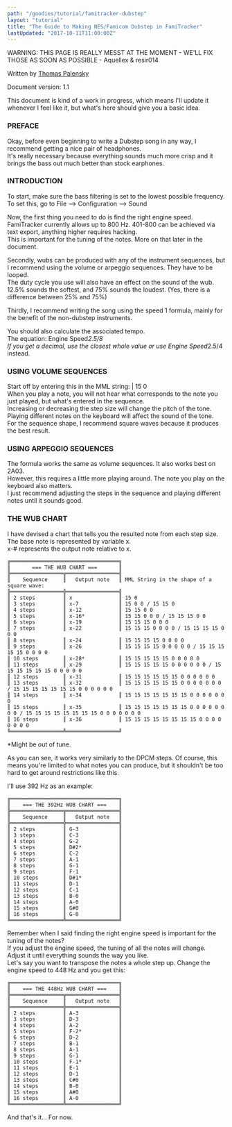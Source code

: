 ```yaml
---
path: "/goodies/tutorial/famitracker-dubstep"
layout: "tutorial"
title: "The Guide to Making NES/Famicom Dubstep in FamiTracker"
lastUpdated: "2017-10-11T11:00:00Z"
---
```


WARNING: THIS PAGE IS REALLY MESST AT THE MOMENT - WE'LL FIX THOSE AS SOON AS POSSIBLE - Aquellex & resir014

Written by <a href=https://soundcloud.com/dj-dimeback>Thomas Palensky</a>

Document version: 1.1

This document is kind of a work in progress, which means I'll update it whenever I feel like it, but what's here should give you a basic idea.

### PREFACE

Okay, before even beginning to write a Dubstep song in any way, I recommend getting a nice pair of headphones.<br>
It's really necessary because everything sounds much more crisp and it brings the bass out much better than stock earphones.

### INTRODUCTION

To start, make sure the bass filtering is set to the lowest possible frequency. To set this, go to File --> Configuration --> Sound

Now, the first thing you need to do is find the right engine speed.<br>
FamiTracker currently allows up to 800 Hz. 401-800 can be achieved via text export, anything higher requires hacking.<br>
This is important for the tuning of the notes. More on that later in the document.

Secondly, wubs can be produced with any of the instrument sequences, but I recommend using the volume or arpeggio sequences. They have to be looped.<br>
The duty cycle you use will also have an effect on the sound of the wub. 12.5% sounds the softest, and 75% sounds the loudest. (Yes, there is a difference between 25% and 75%)

Thirdly, I recommend writing the song using the speed 1 formula, mainly for the benefit of the non-dubstep instruments.

You should also calculate the associated tempo.<br>
The equation: Engine Speed*2.5/8<br>
If you get a decimal, use the closest whole value or use Engine Speed*2.5/4 instead.

### USING VOLUME SEQUENCES

Start off by entering this in the MML string: | 15 0<br>
When you play a note, you will not hear what corresponds to the note you just played, but what's entered in the sequence.<br>
Increasing or decreasing the step size will change the pitch of the tone.<br>
Playing different notes on the keyboard will affect the sound of the tone.<br>
For the sequence shape, I recommend square waves because it produces the best result.

### USING ARPEGGIO SEQUENCES
The formula works the same as volume sequences. It also works best on 2A03.<br>
However, this requires a little more playing around. The note you play on the keyboard also matters.<br>
I just recommend adjusting the steps in the sequence and playing different notes until it sounds good.

### THE WUB CHART
I have devised a chart that tells you the resulted note from each step size.<br>
The base note is represented by variable x.<br>
x-# represents the output note relative to x.

```
╔═══════════════════════════════════╗
║       === THE WUB CHART ===       ║
╠═════════════════╦═════════════════╣
║    Sequence     ║   Output note   ║ MML String in the shape of a square wave:
╠═════════════════╬═════════════════╣
║ 2 steps         ║ x               ║ 15 0
║ 3 steps         ║ x-7             ║ 15 0 0 / 15 15 0
║ 4 steps         ║ x-12            ║ 15 15 0 0
║ 5 steps         ║ x-16*           ║ 15 15 0 0 0 / 15 15 15 0 0
║ 6 steps         ║ x-19            ║ 15 15 15 0 0 0
║ 7 steps         ║ x-22            ║ 15 15 15 0 0 0 0 / 15 15 15 15 0 0 0
║ 8 steps         ║ x-24            ║ 15 15 15 15 0 0 0 0
║ 9 steps         ║ x-26            ║ 15 15 15 15 0 0 0 0 0 / 15 15 15 15 15 0 0 0 0
║ 10 steps        ║ x-28*           ║ 15 15 15 15 15 0 0 0 0 0
║ 11 steps        ║ x-29            ║ 15 15 15 15 15 0 0 0 0 0 0 / 15 15 15 15 15 15 0 0 0 0 0
║ 12 steps        ║ x-31            ║ 15 15 15 15 15 15 0 0 0 0 0 0
║ 13 steps        ║ x-32            ║ 15 15 15 15 15 15 0 0 0 0 0 0 0 / 15 15 15 15 15 15 15 0 0 0 0 0 0
║ 14 steps        ║ x-34            ║ 15 15 15 15 15 15 15 0 0 0 0 0 0 0
║ 15 steps        ║ x-35            ║ 15 15 15 15 15 15 15 0 0 0 0 0 0 0 0 / 15 15 15 15 15 15 15 15 0 0 0 0 0 0 0
║ 16 steps        ║ x-36            ║ 15 15 15 15 15 15 15 15 0 0 0 0 0 0 0 0
╚═════════════════╩═════════════════╝
```

*Might be out of tune.

As you can see, it works very similarly to the DPCM steps. Of course, this means you're limited to what notes you can produce, but it shouldn't be too hard to get around restrictions like this.

I'll use 392 Hz as an example:

```
╔═══════════════════════════════════╗
║    === THE 392Hz WUB CHART ===    ║
╠═════════════════╦═════════════════╣
║    Sequence     ║   Output note   ║
╠═════════════════╬═════════════════╣
║ 2 steps         ║ G-3             ║
║ 3 steps         ║ C-3             ║
║ 4 steps         ║ G-2             ║
║ 5 steps         ║ D#2*            ║
║ 6 steps         ║ C-2             ║
║ 7 steps         ║ A-1             ║
║ 8 steps         ║ G-1             ║
║ 9 steps         ║ F-1             ║
║ 10 steps        ║ D#1*            ║
║ 11 steps        ║ D-1             ║
║ 12 steps        ║ C-1             ║
║ 13 steps        ║ B-0             ║
║ 14 steps        ║ A-0             ║
║ 15 steps        ║ G#0             ║
║ 16 steps        ║ G-0             ║
╚═════════════════╩═════════════════╝
```

Remember when I said finding the right engine speed is important for the tuning of the notes?<br>
If you adjust the engine speed, the tuning of all the notes will change. Adjust it until everything sounds the way you like.<br>
Let's say you want to transpose the notes a whole step up. Change the engine speed to 448 Hz and you get this:

```
╔═══════════════════════════════════╗
║    === THE 448Hz WUB CHART ===    ║
╠═════════════════╦═════════════════╣
║    Sequence     ║   Output note   ║
╠═════════════════╬═════════════════╣
║ 2 steps         ║ A-3             ║
║ 3 steps         ║ D-3             ║
║ 4 steps         ║ A-2             ║
║ 5 steps         ║ F-2*            ║
║ 6 steps         ║ D-2             ║
║ 7 steps         ║ B-1             ║
║ 8 steps         ║ A-1             ║
║ 9 steps         ║ G-1             ║
║ 10 steps        ║ F-1*            ║
║ 11 steps        ║ E-1             ║
║ 12 steps        ║ D-1             ║
║ 13 steps        ║ C#0             ║
║ 14 steps        ║ B-0             ║
║ 15 steps        ║ A#0             ║
║ 16 steps        ║ A-0             ║
╚═════════════════╩═════════════════╝
```

And that's it... For now.
